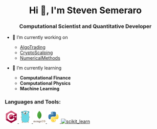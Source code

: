 <h1 align="center">Hi 👋, I'm Steven Semeraro</h1>
<h3 align="center">Computational Scientist and Quantitative Developer</h3>

- 🔭 I’m currently working on
  - [AlgoTrading](https://victorsemeraro.github.io/AlgoTrading/)
  - [CryptoScalping](https://victorsemeraro.github.io/CryptoScalping/)
  - [NumericalMethods](https://victorsemeraro.github.io/NumericalMethods/)

- 🌱 I’m currently learning
  - **Computational Finance**
  - **Computational Physics**
  - **Machine Learning**

<p align="left">
</p>

<h3 align="left">Languages and Tools:</h3>
<p align="left"> <a href="https://www.w3schools.com/cpp/" target="_blank" rel="noreferrer"> <img src="https://raw.githubusercontent.com/devicons/devicon/master/icons/cplusplus/cplusplus-original.svg" alt="cplusplus" width="40" height="40"/> </a> <a href="https://golang.org" target="_blank" rel="noreferrer"> <img src="https://raw.githubusercontent.com/devicons/devicon/master/icons/go/go-original.svg" alt="go" width="40" height="40"/> </a> <a href="https://www.mongodb.com/" target="_blank" rel="noreferrer"> <img src="https://raw.githubusercontent.com/devicons/devicon/master/icons/mongodb/mongodb-original-wordmark.svg" alt="mongodb" width="40" height="40"/> </a> <a href="https://www.python.org" target="_blank" rel="noreferrer"> <img src="https://raw.githubusercontent.com/devicons/devicon/master/icons/python/python-original.svg" alt="python" width="40" height="40"/> </a> <a href="https://scikit-learn.org/" target="_blank" rel="noreferrer"> <img src="https://upload.wikimedia.org/wikipedia/commons/0/05/Scikit_learn_logo_small.svg" alt="scikit_learn" width="40" height="40"/> </a> </p>
